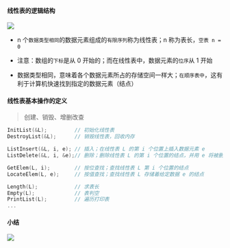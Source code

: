 #### 线性表的逻辑结构

<img src='https://gitee.com/pj-l/imgs-1/raw/master/screenShot/image-20210925214935077.png'></img>

- n 个`数据类型相同`的数据元素组成的`有限序列`称为线性表；n 称为表长，`空表 n = 0`

- 注意：数组的`下标`是从 0 开始的；而在线性表中，数据元素的`位序`从 1 开始

- 数据类型相同，意味着各个数据元素所占的存储空间一样大；`在顺序表中`，这有利于计算机快速找到指定的数据元素（结点）

#### 线性表基本操作的定义

> 创建、销毁、增删改查

```cpp
InitList(&L);         // 初始化线性表
DestroyList(&L);      // 销毁线性表，回收内存

ListInsert(&L, i, e); // 插入；在线性表 L 的第 i 个位置上插入数据元素 e
ListDelete(&L, i, &e);// 删除；删除线性表 L 的第 i 个位置的结点，并用 e 将被删结点中存储的数据带回至主调上下文

GetElem(L, i);        // 按位查找；查找线性表 L 第 i 个位置的结点
LocateElem(L, e);     // 按值查找；查找线性表 L 存储着给定数据 e 的结点

Length(L);            // 求表长
Empty(L);             // 表判空
PrintList(L);         // 遍历打印表
...
```

#### 小结

<img src='https://gitee.com/pj-l/imgs-1/raw/master/screenShot/image-20210925215230282.png'></img>
